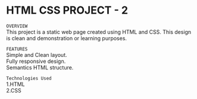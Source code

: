 # HTML CSS PROJECT - 2

```OVERVIEW```<br>
This project is a static web page created using HTML and CSS. This design is clean and demonstration or learning purposes.

```FEATURES```<br>
 Simple and Clean layout.<br>
 Fully responsive design.<br>
 Semantics HTML structure. 

 ```Technologies Used``` <br>
 1.HTML<br>
 2.CSS

 


